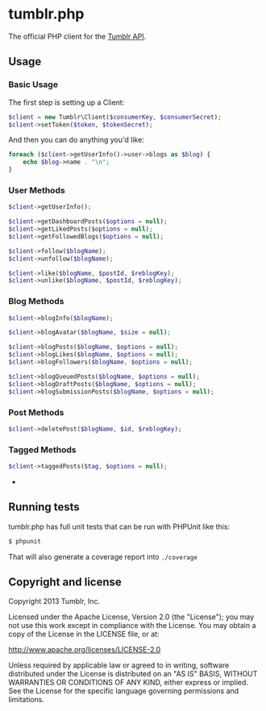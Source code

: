 # tumblr.php

The official PHP client for the
[Tumblr API](http://www.tumblr.com/docs/en/api/v2).

## Usage

### Basic Usage

The first step is setting up a Client:

``` php
$client = new Tumblr\Client($consumerKey, $consumerSecret);
$client->setToken($token, $tokenSecret);
```

And then you can do anything you'd like:

``` php
foreach ($client->getUserInfo()->user->blogs as $blog) {
	echo $blog->name . "\n";
}
```

### User Methods

``` php
$client->getUserInfo();

$client->getDashboardPosts($options = null);
$client->getLikedPosts($options = null);
$client->getFollowedBlogs($options = null);

$client->follow($blogName);
$client->unfollow($blogName);

$client->like($blogName, $postId, $reblogKey);
$client->unlike($blogName, $postId, $reblogKey);
```

### Blog Methods

``` php
$client->blogInfo($blogName);

$client->blogAvatar($blogName, $size = null);

$client->blogPosts($blogName, $options = null);
$client->blogLikes($blogName, $options = null);
$client->blogFollowers($blogName, $options = null);

$client->blogQueuedPosts($blogName, $options = null);
$client->blogDraftPosts($blogName, $options = null);
$client->blogSubmissionPosts($blogName, $options = null);
```

### Post Methods

``` php
$client->deletePost($blogName, $id, $reblogKey);
```

### Tagged Methods

``` php
$client->taggedPosts($tag, $options = null);
```

-
## Running tests

tumblr.php has full unit tests that can be run with PHPUnit like this:

``` bash
$ phpunit
```

That will also generate a coverage report into `./coverage`

## Copyright and license

Copyright 2013 Tumblr, Inc.

Licensed under the Apache License, Version 2.0 (the "License"); you may not
use this work except in compliance with the License. You may obtain a copy of
the License in the LICENSE file, or at:

http://www.apache.org/licenses/LICENSE-2.0

Unless required by applicable law or agreed to in writing, software
distributed under the License is distributed on an "AS IS" BASIS, WITHOUT
WARRANTIES OR CONDITIONS OF ANY KIND, either express or implied. See the
License for the specific language governing permissions and limitations.
